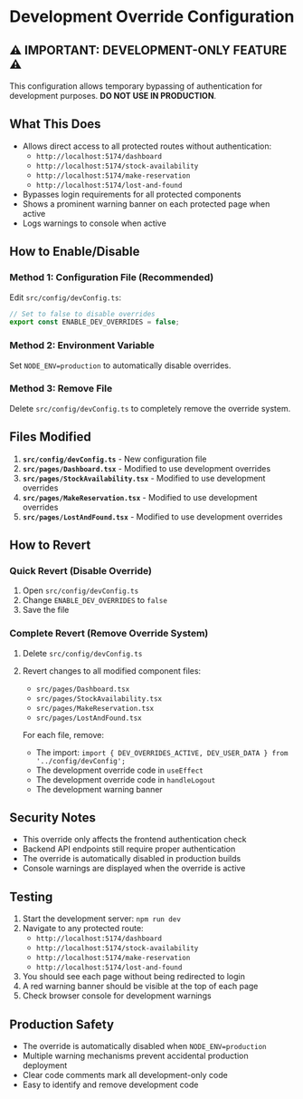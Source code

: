 # Development Override Configuration

## ⚠️ IMPORTANT: DEVELOPMENT-ONLY FEATURE ⚠️

This configuration allows temporary bypassing of authentication for development purposes. **DO NOT USE IN PRODUCTION**.

## What This Does

- Allows direct access to all protected routes without authentication:
  - `http://localhost:5174/dashboard`
  - `http://localhost:5174/stock-availability`
  - `http://localhost:5174/make-reservation`
  - `http://localhost:5174/lost-and-found`
- Bypasses login requirements for all protected components
- Shows a prominent warning banner on each protected page when active
- Logs warnings to console when active

## How to Enable/Disable

### Method 1: Configuration File (Recommended)
Edit `src/config/devConfig.ts`:
```typescript
// Set to false to disable overrides
export const ENABLE_DEV_OVERRIDES = false;
```

### Method 2: Environment Variable
Set `NODE_ENV=production` to automatically disable overrides.

### Method 3: Remove File
Delete `src/config/devConfig.ts` to completely remove the override system.

## Files Modified

1. **`src/config/devConfig.ts`** - New configuration file
2. **`src/pages/Dashboard.tsx`** - Modified to use development overrides
3. **`src/pages/StockAvailability.tsx`** - Modified to use development overrides
4. **`src/pages/MakeReservation.tsx`** - Modified to use development overrides
5. **`src/pages/LostAndFound.tsx`** - Modified to use development overrides

## How to Revert

### Quick Revert (Disable Override)
1. Open `src/config/devConfig.ts`
2. Change `ENABLE_DEV_OVERRIDES` to `false`
3. Save the file

### Complete Revert (Remove Override System)
1. Delete `src/config/devConfig.ts`
2. Revert changes to all modified component files:
   - `src/pages/Dashboard.tsx`
   - `src/pages/StockAvailability.tsx`
   - `src/pages/MakeReservation.tsx`
   - `src/pages/LostAndFound.tsx`
   
   For each file, remove:
   - The import: `import { DEV_OVERRIDES_ACTIVE, DEV_USER_DATA } from '../config/devConfig';`
   - The development override code in `useEffect`
   - The development override code in `handleLogout`
   - The development warning banner

## Security Notes

- This override only affects the frontend authentication check
- Backend API endpoints still require proper authentication
- The override is automatically disabled in production builds
- Console warnings are displayed when the override is active

## Testing

1. Start the development server: `npm run dev`
2. Navigate to any protected route:
   - `http://localhost:5174/dashboard`
   - `http://localhost:5174/stock-availability`
   - `http://localhost:5174/make-reservation`
   - `http://localhost:5174/lost-and-found`
3. You should see each page without being redirected to login
4. A red warning banner should be visible at the top of each page
5. Check browser console for development warnings

## Production Safety

- The override is automatically disabled when `NODE_ENV=production`
- Multiple warning mechanisms prevent accidental production deployment
- Clear code comments mark all development-only code
- Easy to identify and remove development code
